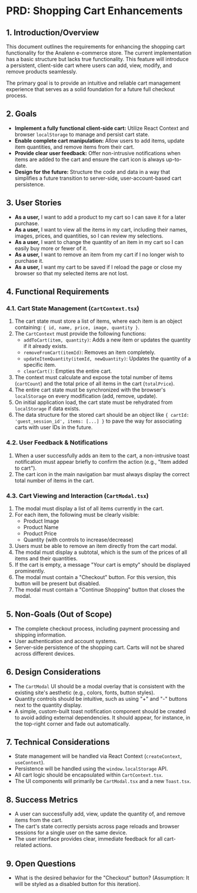 # PRD: Shopping Cart Enhancements

## 1. Introduction/Overview

This document outlines the requirements for enhancing the shopping cart functionality for the Analenn e-commerce store. The current implementation has a basic structure but lacks true functionality. This feature will introduce a persistent, client-side cart where users can add, view, modify, and remove products seamlessly.

The primary goal is to provide an intuitive and reliable cart management experience that serves as a solid foundation for a future full checkout process.

## 2. Goals

- **Implement a fully functional client-side cart:** Utilize React Context and browser `localStorage` to manage and persist cart state.
- **Enable complete cart manipulation:** Allow users to add items, update item quantities, and remove items from their cart.
- **Provide clear user feedback:** Offer non-intrusive notifications when items are added to the cart and ensure the cart icon is always up-to-date.
- **Design for the future:** Structure the code and data in a way that simplifies a future transition to server-side, user-account-based cart persistence.

## 3. User Stories

- **As a user,** I want to add a product to my cart so I can save it for a later purchase.
- **As a user,** I want to view all the items in my cart, including their names, images, prices, and quantities, so I can review my selections.
- **As a user,** I want to change the quantity of an item in my cart so I can easily buy more or fewer of it.
- **As a user,** I want to remove an item from my cart if I no longer wish to purchase it.
- **As a user,** I want my cart to be saved if I reload the page or close my browser so that my selected items are not lost.

## 4. Functional Requirements

### 4.1. Cart State Management (`CartContext.tsx`)

1.  The cart state must store a list of items, where each item is an object containing: `{ id, name, price, image, quantity }`.
2.  The `CartContext` must provide the following functions:
    - `addToCart(item, quantity)`: Adds a new item or updates the quantity if it already exists.
    - `removeFromCart(itemId)`: Removes an item completely.
    - `updateItemQuantity(itemId, newQuantity)`: Updates the quantity of a specific item.
    - `clearCart()`: Empties the entire cart.
3.  The context must calculate and expose the total number of items (`cartCount`) and the total price of all items in the cart (`totalPrice`).
4.  The entire cart state must be synchronized with the browser's `localStorage` on every modification (add, remove, update).
5.  On initial application load, the cart state must be rehydrated from `localStorage` if data exists.
6.  The data structure for the stored cart should be an object like `{ cartId: 'guest_session_id', items: [...] }` to pave the way for associating carts with user IDs in the future.

### 4.2. User Feedback & Notifications

1.  When a user successfully adds an item to the cart, a non-intrusive toast notification must appear briefly to confirm the action (e.g., "Item added to cart").
2.  The cart icon in the main navigation bar must always display the correct total number of items in the cart.

### 4.3. Cart Viewing and Interaction (`CartModal.tsx`)

1.  The modal must display a list of all items currently in the cart.
2.  For each item, the following must be clearly visible:
    - Product Image
    - Product Name
    - Product Price
    - Quantity (with controls to increase/decrease)
3.  Users must be able to remove an item directly from the cart modal.
4.  The modal must display a subtotal, which is the sum of the prices of all items and their quantities.
5.  If the cart is empty, a message "Your cart is empty" should be displayed prominently.
6.  The modal must contain a "Checkout" button. For this version, this button will be present but disabled.
7.  The modal must contain a "Continue Shopping" button that closes the modal.

## 5. Non-Goals (Out of Scope)

- The complete checkout process, including payment processing and shipping information.
- User authentication and account systems.
- Server-side persistence of the shopping cart. Carts will not be shared across different devices.

## 6. Design Considerations

- The `CartModal` UI should be a modal overlay that is consistent with the existing site's aesthetic (e.g., colors, fonts, button styles).
- Quantity controls should be intuitive, such as using "+" and "-" buttons next to the quantity display.
- A simple, custom-built toast notification component should be created to avoid adding external dependencies. It should appear, for instance, in the top-right corner and fade out automatically.

## 7. Technical Considerations

- State management will be handled via React Context (`createContext`, `useContext`).
- Persistence will be handled using the `window.localStorage` API.
- All cart logic should be encapsulated within `CartContext.tsx`.
- The UI components will primarily be `CartModal.tsx` and a new `Toast.tsx`.

## 8. Success Metrics

- A user can successfully add, view, update the quantity of, and remove items from the cart.
- The cart's state correctly persists across page reloads and browser sessions for a single user on the same device.
- The user interface provides clear, immediate feedback for all cart-related actions.

## 9. Open Questions

- What is the desired behavior for the "Checkout" button? (Assumption: It will be styled as a disabled button for this iteration).
